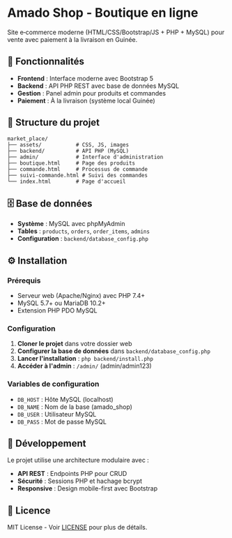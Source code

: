 # Amado Shop - Boutique en ligne

Site e‑commerce moderne (HTML/CSS/Bootstrap/JS + PHP + MySQL) pour vente avec paiement à la livraison en Guinée.

## 🚀 Fonctionnalités

- **Frontend** : Interface moderne avec Bootstrap 5
- **Backend** : API PHP REST avec base de données MySQL
- **Gestion** : Panel admin pour produits et commandes
- **Paiement** : À la livraison (système local Guinée)

## 📁 Structure du projet

```
market_place/
├── assets/           # CSS, JS, images
├── backend/          # API PHP (MySQL)
├── admin/            # Interface d'administration
├── boutique.html     # Page des produits
├── commande.html     # Processus de commande
├── suivi-commande.html # Suivi des commandes
└── index.html        # Page d'accueil
```

## 🗄️ Base de données

- **Système** : MySQL avec phpMyAdmin
- **Tables** : `products`, `orders`, `order_items`, `admins`
- **Configuration** : `backend/database_config.php`

## ⚙️ Installation

### Prérequis

- Serveur web (Apache/Nginx) avec PHP 7.4+
- MySQL 5.7+ ou MariaDB 10.2+
- Extension PHP PDO MySQL

### Configuration

1. **Cloner le projet** dans votre dossier web
2. **Configurer la base de données** dans `backend/database_config.php`
3. **Lancer l'installation** : `php backend/install.php`
4. **Accéder à l'admin** : `/admin/` (admin/admin123)

### Variables de configuration

- `DB_HOST` : Hôte MySQL (localhost)
- `DB_NAME` : Nom de la base (amado_shop)
- `DB_USER` : Utilisateur MySQL
- `DB_PASS` : Mot de passe MySQL

## 🔧 Développement

Le projet utilise une architecture modulaire avec :

- **API REST** : Endpoints PHP pour CRUD
- **Sécurité** : Sessions PHP et hachage bcrypt
- **Responsive** : Design mobile-first avec Bootstrap

## 📝 Licence

MIT License - Voir [LICENSE](LICENSE) pour plus de détails.
